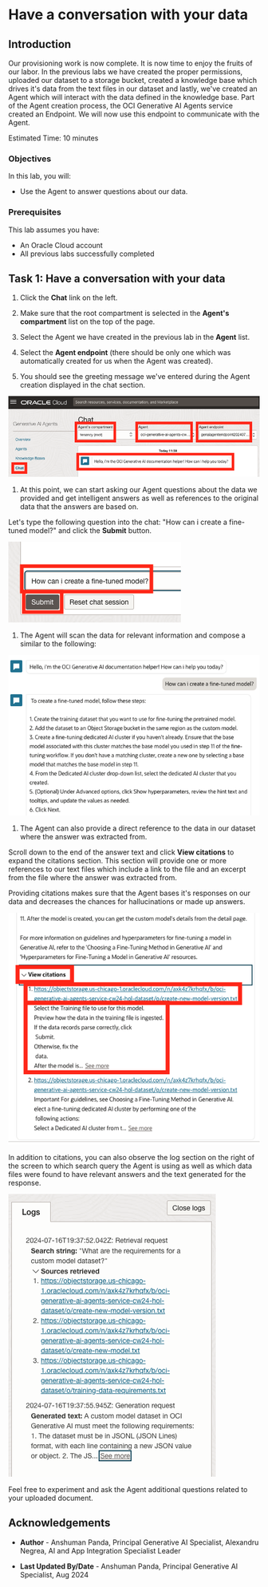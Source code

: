 # Have a conversation with your data

## Introduction

Our provisioning work is now complete. It is now time to enjoy the fruits of our labor.
In the previous labs we have created the proper permissions, uploaded our dataset to a storage bucket, created a knowledge base which drives it's data from the text files in our dataset and lastly, we've created an Agent which will interact with the data defined in the knowledge base.
Part of the Agent creation process, the OCI Generative AI Agents service created an Endpoint. We will now use this endpoint to communicate with the Agent.

Estimated Time: 10 minutes

### Objectives

In this lab, you will:

* Use the Agent to answer questions about our data.

### Prerequisites

This lab assumes you have:

* An Oracle Cloud account
* All previous labs successfully completed

## Task 1: Have a conversation with your data

1. Click the **Chat** link on the left.

1. Make sure that the root compartment is selected in the **Agent's compartment** list on the top of the page.

1. Select the Agent we have created in the previous lab in the **Agent** list.

1. Select the **Agent endpoint** (there should be only one which was automatically created for us when the Agent was created).

1. You should see the greeting message we've entered during the Agent creation displayed in the chat section.

  ![Start chatting](./images/start-chat.png)

1. At this point, we can start asking our Agent questions about the data we provided and get intelligent answers as well as references to the original data that the answers are based on.

Let's type the following question into the chat: "How can i create a fine-tuned model?" and click the **Submit** button.

  ![Ask first question](./images/ask-first-question.png)

1. The Agent will scan the data for relevant information and compose a similar to the following:

  ![First answer](./images/first-answer.png)

1. The Agent can also provide a direct reference to the data in our dataset where the answer was extracted from. 

  Scroll down to the end of the answer text and click **View citations** to expand the citations section. This section will provide one or more references to our text files which include a link to the file and an excerpt from the file where the answer was extracted from.

  Providing citations makes sure that the Agent bases it's responses on our data and decreases the chances for hallucinations or made up answers.

  ![First answer citations](./images/first-answer-citations.png)

  In addition to citations, you can also observe the log section on the right of the screen to which search query the Agent is using as well as which data files were found to have relevant answers and the text generated for the response.

  ![Logs](./images/logs.png)

Feel free to experiment and ask the Agent additional questions related to your uploaded document.


## Acknowledgements

* **Author** - Anshuman Panda, Principal Generative AI Specialist, Alexandru Negrea, AI and App Integration Specialist Leader

* **Last Updated By/Date** - Anshuman Panda, Principal Generative AI Specialist, Aug 2024
